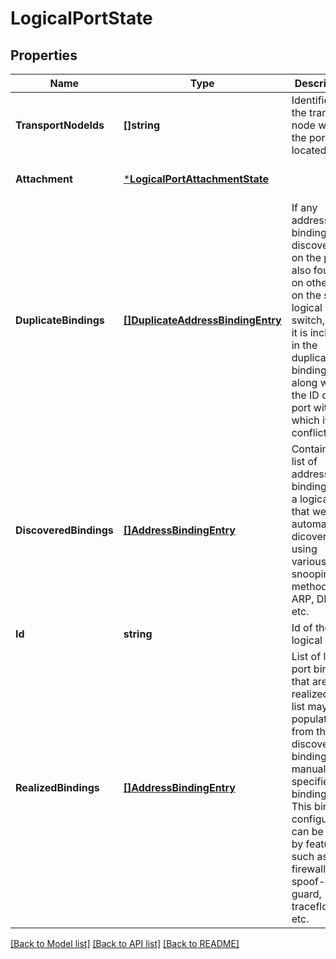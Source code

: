 # LogicalPortState

## Properties
Name | Type | Description | Notes
------------ | ------------- | ------------- | -------------
**TransportNodeIds** | **[]string** | Identifiers of the transport node where the port is located | [optional] [default to null]
**Attachment** | [***LogicalPortAttachmentState**](LogicalPortAttachmentState.md) |  | [optional] [default to null]
**DuplicateBindings** | [**[]DuplicateAddressBindingEntry**](DuplicateAddressBindingEntry.md) | If any address binding discovered on the port is also found on other port on the same logical switch, then it is included in the duplicate bindings list along with the ID of the port with which it conflicts.  | [optional] [default to null]
**DiscoveredBindings** | [**[]AddressBindingEntry**](AddressBindingEntry.md) | Contains the list of address bindings for a logical port that were automatically dicovered using various snooping methods like ARP, DHCP etc.  | [optional] [default to null]
**Id** | **string** | Id of the logical port | [default to null]
**RealizedBindings** | [**[]AddressBindingEntry**](AddressBindingEntry.md) | List of logical port bindings that are realized. This list may be populated from the discovered bindings or manual user specified bindings. This binding configuration can be used by features such as firewall, spoof-guard, traceflow etc.  | [optional] [default to null]

[[Back to Model list]](../README.md#documentation-for-models) [[Back to API list]](../README.md#documentation-for-api-endpoints) [[Back to README]](../README.md)

